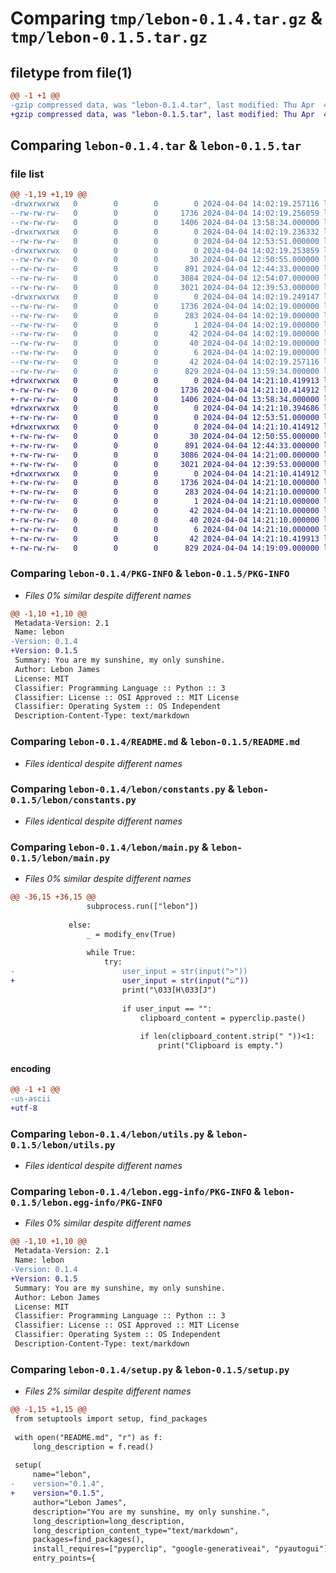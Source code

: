 # Comparing `tmp/lebon-0.1.4.tar.gz` & `tmp/lebon-0.1.5.tar.gz`

## filetype from file(1)

```diff
@@ -1 +1 @@
-gzip compressed data, was "lebon-0.1.4.tar", last modified: Thu Apr  4 14:02:19 2024, max compression
+gzip compressed data, was "lebon-0.1.5.tar", last modified: Thu Apr  4 14:21:10 2024, max compression
```

## Comparing `lebon-0.1.4.tar` & `lebon-0.1.5.tar`

### file list

```diff
@@ -1,19 +1,19 @@
-drwxrwxrwx   0        0        0        0 2024-04-04 14:02:19.257116 lebon-0.1.4/
--rw-rw-rw-   0        0        0     1736 2024-04-04 14:02:19.256059 lebon-0.1.4/PKG-INFO
--rw-rw-rw-   0        0        0     1406 2024-04-04 13:58:34.000000 lebon-0.1.4/README.md
-drwxrwxrwx   0        0        0        0 2024-04-04 14:02:19.236332 lebon-0.1.4/lebon/
--rw-rw-rw-   0        0        0        0 2024-04-04 12:53:51.000000 lebon-0.1.4/lebon/__init__.py
-drwxrwxrwx   0        0        0        0 2024-04-04 14:02:19.253859 lebon-0.1.4/lebon/assets/
--rw-rw-rw-   0        0        0       30 2024-04-04 12:50:55.000000 lebon-0.1.4/lebon/assets/data.json
--rw-rw-rw-   0        0        0      891 2024-04-04 12:44:33.000000 lebon-0.1.4/lebon/constants.py
--rw-rw-rw-   0        0        0     3084 2024-04-04 12:54:07.000000 lebon-0.1.4/lebon/main.py
--rw-rw-rw-   0        0        0     3021 2024-04-04 12:39:53.000000 lebon-0.1.4/lebon/utils.py
-drwxrwxrwx   0        0        0        0 2024-04-04 14:02:19.249147 lebon-0.1.4/lebon.egg-info/
--rw-rw-rw-   0        0        0     1736 2024-04-04 14:02:19.000000 lebon-0.1.4/lebon.egg-info/PKG-INFO
--rw-rw-rw-   0        0        0      283 2024-04-04 14:02:19.000000 lebon-0.1.4/lebon.egg-info/SOURCES.txt
--rw-rw-rw-   0        0        0        1 2024-04-04 14:02:19.000000 lebon-0.1.4/lebon.egg-info/dependency_links.txt
--rw-rw-rw-   0        0        0       42 2024-04-04 14:02:19.000000 lebon-0.1.4/lebon.egg-info/entry_points.txt
--rw-rw-rw-   0        0        0       40 2024-04-04 14:02:19.000000 lebon-0.1.4/lebon.egg-info/requires.txt
--rw-rw-rw-   0        0        0        6 2024-04-04 14:02:19.000000 lebon-0.1.4/lebon.egg-info/top_level.txt
--rw-rw-rw-   0        0        0       42 2024-04-04 14:02:19.257116 lebon-0.1.4/setup.cfg
--rw-rw-rw-   0        0        0      829 2024-04-04 13:59:34.000000 lebon-0.1.4/setup.py
+drwxrwxrwx   0        0        0        0 2024-04-04 14:21:10.419913 lebon-0.1.5/
+-rw-rw-rw-   0        0        0     1736 2024-04-04 14:21:10.414912 lebon-0.1.5/PKG-INFO
+-rw-rw-rw-   0        0        0     1406 2024-04-04 13:58:34.000000 lebon-0.1.5/README.md
+drwxrwxrwx   0        0        0        0 2024-04-04 14:21:10.394686 lebon-0.1.5/lebon/
+-rw-rw-rw-   0        0        0        0 2024-04-04 12:53:51.000000 lebon-0.1.5/lebon/__init__.py
+drwxrwxrwx   0        0        0        0 2024-04-04 14:21:10.414912 lebon-0.1.5/lebon/assets/
+-rw-rw-rw-   0        0        0       30 2024-04-04 12:50:55.000000 lebon-0.1.5/lebon/assets/data.json
+-rw-rw-rw-   0        0        0      891 2024-04-04 12:44:33.000000 lebon-0.1.5/lebon/constants.py
+-rw-rw-rw-   0        0        0     3086 2024-04-04 14:21:00.000000 lebon-0.1.5/lebon/main.py
+-rw-rw-rw-   0        0        0     3021 2024-04-04 12:39:53.000000 lebon-0.1.5/lebon/utils.py
+drwxrwxrwx   0        0        0        0 2024-04-04 14:21:10.414912 lebon-0.1.5/lebon.egg-info/
+-rw-rw-rw-   0        0        0     1736 2024-04-04 14:21:10.000000 lebon-0.1.5/lebon.egg-info/PKG-INFO
+-rw-rw-rw-   0        0        0      283 2024-04-04 14:21:10.000000 lebon-0.1.5/lebon.egg-info/SOURCES.txt
+-rw-rw-rw-   0        0        0        1 2024-04-04 14:21:10.000000 lebon-0.1.5/lebon.egg-info/dependency_links.txt
+-rw-rw-rw-   0        0        0       42 2024-04-04 14:21:10.000000 lebon-0.1.5/lebon.egg-info/entry_points.txt
+-rw-rw-rw-   0        0        0       40 2024-04-04 14:21:10.000000 lebon-0.1.5/lebon.egg-info/requires.txt
+-rw-rw-rw-   0        0        0        6 2024-04-04 14:21:10.000000 lebon-0.1.5/lebon.egg-info/top_level.txt
+-rw-rw-rw-   0        0        0       42 2024-04-04 14:21:10.419913 lebon-0.1.5/setup.cfg
+-rw-rw-rw-   0        0        0      829 2024-04-04 14:19:09.000000 lebon-0.1.5/setup.py
```

### Comparing `lebon-0.1.4/PKG-INFO` & `lebon-0.1.5/PKG-INFO`

 * *Files 0% similar despite different names*

```diff
@@ -1,10 +1,10 @@
 Metadata-Version: 2.1
 Name: lebon
-Version: 0.1.4
+Version: 0.1.5
 Summary: You are my sunshine, my only sunshine.
 Author: Lebon James
 License: MIT
 Classifier: Programming Language :: Python :: 3
 Classifier: License :: OSI Approved :: MIT License
 Classifier: Operating System :: OS Independent
 Description-Content-Type: text/markdown
```

### Comparing `lebon-0.1.4/README.md` & `lebon-0.1.5/README.md`

 * *Files identical despite different names*

### Comparing `lebon-0.1.4/lebon/constants.py` & `lebon-0.1.5/lebon/constants.py`

 * *Files identical despite different names*

### Comparing `lebon-0.1.4/lebon/main.py` & `lebon-0.1.5/lebon/main.py`

 * *Files 0% similar despite different names*

```diff
@@ -36,15 +36,15 @@
                 subprocess.run(["lebon"])
                 
             else:
                 _ = modify_env(True)
 
                 while True:
                     try:
-                        user_input = str(input(">"))
+                        user_input = str(input("ඞ"))
                         print("\033[H\033[J")
                         
                         if user_input == "":
                             clipboard_content = pyperclip.paste()
                             
                             if len(clipboard_content.strip(" "))<1:
                                 print("Clipboard is empty.")
```

#### encoding

```diff
@@ -1 +1 @@
-us-ascii
+utf-8
```

### Comparing `lebon-0.1.4/lebon/utils.py` & `lebon-0.1.5/lebon/utils.py`

 * *Files identical despite different names*

### Comparing `lebon-0.1.4/lebon.egg-info/PKG-INFO` & `lebon-0.1.5/lebon.egg-info/PKG-INFO`

 * *Files 0% similar despite different names*

```diff
@@ -1,10 +1,10 @@
 Metadata-Version: 2.1
 Name: lebon
-Version: 0.1.4
+Version: 0.1.5
 Summary: You are my sunshine, my only sunshine.
 Author: Lebon James
 License: MIT
 Classifier: Programming Language :: Python :: 3
 Classifier: License :: OSI Approved :: MIT License
 Classifier: Operating System :: OS Independent
 Description-Content-Type: text/markdown
```

### Comparing `lebon-0.1.4/setup.py` & `lebon-0.1.5/setup.py`

 * *Files 2% similar despite different names*

```diff
@@ -1,15 +1,15 @@
 from setuptools import setup, find_packages
 
 with open("README.md", "r") as f:
     long_description = f.read()
 
 setup(
     name="lebon",
-    version="0.1.4",
+    version="0.1.5",
     author="Lebon James",
     description="You are my sunshine, my only sunshine.",
     long_description=long_description,
     long_description_content_type="text/markdown",
     packages=find_packages(),
     install_requires=["pyperclip", "google-generativeai", "pyautogui"],
     entry_points={
```

